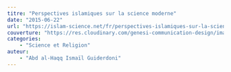 ```yaml
---
titre: "Perspectives islamiques sur la science moderne"
date: "2015-06-22"
url: "https://islam-science.net/fr/perspectives-islamiques-sur-la-science-moderne-3498/"
couverture: "https://res.cloudinary.com/genesi-communication-design/image/upload/v1604579472/ihei/couvertures/1590700142_ormeti.png"
categories:
    - "Science et Religion"
auteur: 
	- "Abd al-Haqq Ismaïl Guiderdoni"
---
```

